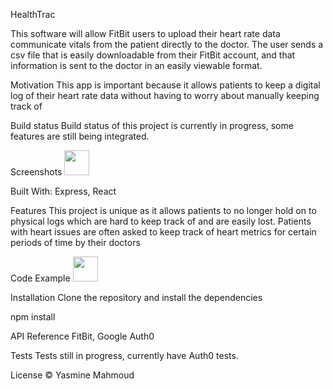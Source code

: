 HealthTrac

This software will allow FitBit users to upload their heart rate data communicate vitals from the patient directly to the doctor. The user sends a csv file that is easily downloadable from their FitBit account, and that information is sent to the doctor in an easily viewable format.

Motivation
This app is important because it allows patients to keep a digital log of their heart rate data without having to worry about manually keeping track of

Build status
Build status of this project is currently in progress, some features are still being integrated.


Screenshots
<img src="https://gph.is/g/4g1PMLJ" width="40" height="40" />

Built With:
Express, React

Features
This project is unique as it allows patients to no longer hold on to physical logs which are hard to keep track of and are easily lost. Patients with heart issues are often asked to keep track of heart metrics for certain periods of time by their doctors 

Code Example
<img src="https://gph.is/g/Z2dDQbW" width="40" height="40" />

Installation
Clone the repository and install the dependencies

npm install

API Reference
FitBit, Google Auth0

Tests
Tests still in progress, currently have Auth0 tests.

License © Yasmine Mahmoud